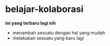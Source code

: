 belajar-kolaborasi
==
**ini yang terbaru lagi nih**
* menambah sesuatu dengan hal yang mudah
* melakukan sesuatu yang baru lagi


